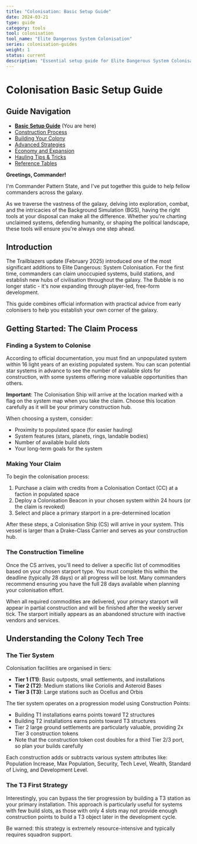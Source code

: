 ```yaml
---
title: "Colonisation: Basic Setup Guide"
date: 2024-03-21
type: guide
category: tools
tool: colonisation
tool_name: "Elite Dangerous System Colonisation"
series: colonisation-guides
weight: 1
status: current
description: "Essential setup guide for Elite Dangerous System Colonisation"
---
```


# Colonisation Basic Setup Guide

## Guide Navigation
- **[Basic Setup Guide](/guides/colonisation-basics/)** (You are here)
- [Construction Process](/guides/colonisation-construction/)
- [Building Your Colony](/guides/colonisation-building/)
- [Advanced Strategies](/guides/colonisation-advanced/)
- [Economy and Expansion](/guides/colonisation-economy/)
- [Hauling Tips & Tricks](/guides/colonisation-tips/)
- [Reference Tables](/guides/colonisation-reference/)

**Greetings, Commander!**

I'm Commander Pattern State, and I've put together this guide to help fellow commanders across the galaxy.

As we traverse the vastness of the galaxy, delving into exploration, combat, and the intricacies of the Background Simulation (BGS), having the right tools at your disposal can make all the difference. Whether you're charting unclaimed systems, defending humanity, or shaping the political landscape, these tools will ensure you're always one step ahead.

## Introduction

The Trailblazers update (February 2025) introduced one of the most significant additions to Elite Dangerous: System Colonisation. For the first time, commanders can claim unoccupied systems, build stations, and establish new hubs of civilisation throughout the galaxy. The Bubble is no longer static - it's now expanding through player-led, free-form development.

This guide combines official information with practical advice from early colonisers to help you establish your own corner of the galaxy.

## Getting Started: The Claim Process

### Finding a System to Colonise

According to official documentation, you must find an unpopulated system within 16 light years of an existing populated system. You can scan potential star systems in advance to see the number of available slots for construction, with some systems offering more valuable opportunities than others.

**Important**: The Colonisation Ship will arrive at the location marked with a flag on the system map when you take the claim. Choose this location carefully as it will be your primary construction hub.

When choosing a system, consider:
- Proximity to populated space (for easier hauling)
- System features (stars, planets, rings, landable bodies)
- Number of available build slots
- Your long-term goals for the system

### Making Your Claim

To begin the colonisation process:
1. Purchase a claim with credits from a Colonisation Contact (CC) at a faction in populated space
2. Deploy a Colonisation Beacon in your chosen system within 24 hours (or the claim is revoked)
3. Select and place a primary starport in a pre-determined location

After these steps, a Colonisation Ship (CS) will arrive in your system. This vessel is larger than a Drake-Class Carrier and serves as your construction hub.

### The Construction Timeline

Once the CS arrives, you'll need to deliver a specific list of commodities based on your chosen starport type. You must complete this within the deadline (typically 28 days) or all progress will be lost. Many commanders recommend ensuring you have the full 28 days available when planning your colonisation effort.

When all required commodities are delivered, your primary starport will appear in partial construction and will be finished after the weekly server tick. The starport initially appears as an abandoned structure with inactive vendors and services.

## Understanding the Colony Tech Tree

### The Tier System

Colonisation facilities are organised in tiers:

- **Tier 1 (T1)**: Basic outposts, small settlements, and installations
- **Tier 2 (T2)**: Medium stations like Coriolis and Asteroid Bases
- **Tier 3 (T3)**: Large stations such as Ocellus and Orbis

The tier system operates on a progression model using Construction Points:
- Building T1 installations earns points toward T2 structures
- Building T2 installations earns points toward T3 structures
- Tier 2 large ground settlements are particularly valuable, providing 2x Tier 3 construction tokens
- Note that the construction token cost doubles for a third Tier 2/3 port, so plan your builds carefully

Each construction adds or subtracts various system attributes like: Population Increase, Max Population, Security, Tech Level, Wealth, Standard of Living, and Development Level.

### The T3 First Strategy

Interestingly, you can bypass the tier progression by building a T3 station as your primary installation. This approach is particularly useful for systems with few build slots, as those with only 4 slots may not provide enough construction points to build a T3 object later in the development cycle.

Be warned: this strategy is extremely resource-intensive and typically requires squadron support.
